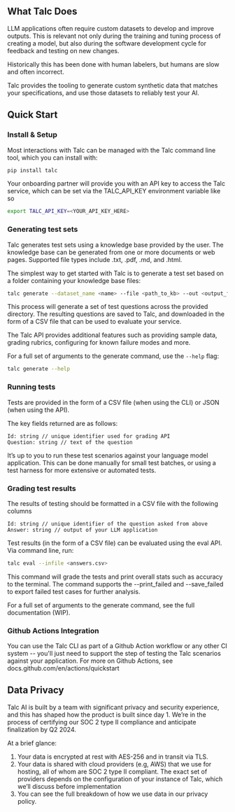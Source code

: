 ## What Talc Does

LLM applications often require custom datasets to develop and improve outputs. This is relevant not only during the training and tuning process of creating a model, but also during the software development cycle for feedback and testing on new changes.

Historically this has been done with human labelers, but humans are slow and often incorrect.

Talc provides the tooling to generate custom synthetic data that matches your specifications, and use those datasets to reliably test your AI.

## Quick Start
### Install & Setup
Most interactions with Talc can be managed with the Talc command line tool, which you can install with:

```bash
pip install talc
```

Your onboarding partner will provide you with an API key to access the Talc service, which can be set via the TALC_API_KEY environment variable like so

```bash
export TALC_API_KEY=<YOUR_API_KEY_HERE>
```

### Generating test sets

Talc generates test sets using a knowledge base provided by the user. The knowledge base can be generated from one or more documents or web pages. Supported file types include .txt, .pdf, .md, and .html.

The simplest way to get started with Talc is to generate a test set based on a folder containing your knowledge base files:

```bash
talc generate --dataset_name <name> --file <path_to_kb> --out <output_file.csv>
```

This process will generate a set of test questions across the provided directory. The resulting questions are saved to Talc, and downloaded in the form of a CSV file that can be used to evaluate your service.

The Talc API provides additional features such as providing sample data, grading rubrics, configuring for known failure modes and more.

For a full set of arguments to the generate command, use the `--help` flag:

```bash
talc generate --help
```

### Running tests

Tests are provided in the form of a CSV file (when using the CLI) or JSON (when using the API). 

The key fields returned are as follows:

```
Id: string // unique identifier used for grading API
Question: string // text of the question
```

It’s up to you to run these test scenarios against your language model application. This can be done manually for small test batches, or using a test harness for more extensive or automated tests.

### Grading test results

The results of testing should be formatted in a CSV file with the following columns

```
Id: string // unique identifier of the question asked from above
Answer: string // output of your LLM application
```

Test results (in the form of a CSV file) can be evaluated using the eval API. Via command line, run:

```bash
talc eval --infile <answers.csv>
```

This command will grade the tests and print overall stats such as accuracy to the terminal. The command supports the --print_failed and --save_failed <filename> to export failed test cases for further analysis.

For a full set of arguments to the generate command, see the full documentation (WIP).

### Github Actions Integration

You can use the Talc CLI as part of a Github Action workflow or any other CI system -- you'll just need to support the step of testing the Talc scenarios against your application. For more on Github Actions, see docs.github.com/en/actions/quickstart

## Data Privacy

Talc AI is built by a team with significant privacy and security experience, and this has shaped how the product is built since day 1. We’re in the process of certifying our SOC 2 type II compliance and anticipate finalization by Q2 2024.

At a brief glance:
1. Your data is encrypted at rest with AES-256 and in transit via TLS.
1. Your data is shared with cloud providers (e.g, AWS) that we use for hosting, all of whom are SOC 2 type II compliant. The exact set of providers depends on the configuration of your instance of Talc, which we’ll discuss before implementation
1. You can see the full breakdown of how we use data in our privacy policy.
